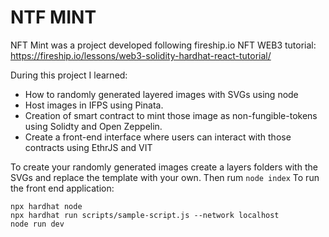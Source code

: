 # NTF MINT

NFT Mint was a project developed following fireship.io NFT WEB3 tutorial:
https://fireship.io/lessons/web3-solidity-hardhat-react-tutorial/

During this project I learned:
 - How to randomly generated layered images with SVGs using node
 - Host images in IFPS using Pinata.
 - Creation of smart contract to mint those image as non-fungible-tokens using Solidty and Open Zeppelin.
 - Create a front-end interface where users can interact with those contracts using EthrJS and VIT
 
 To create your randomly generated images create a layers folders with the SVGs and replace the template with your own. Then rum `node index`
To run the front end application:

    npx hardhat node
    npx hardhat run scripts/sample-script.js --network localhost
    node run dev
    